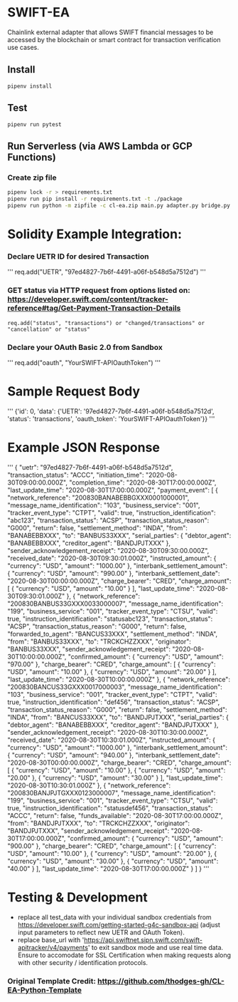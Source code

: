 # SWIFT-EA
Chainlink external adapter that allows SWIFT financial messages to be accessed by the blockchain or smart contract for transaction verification use cases.

## Install
```
pipenv install
```

## Test
```
pipenv run pytest
```

## Run Serverless (via AWS Lambda or GCP Functions)
### Create zip file

```bash
pipenv lock -r > requirements.txt
pipenv run pip install -r requirements.txt -t ./package
pipenv run python -m zipfile -c cl-ea.zip main.py adapter.py bridge.py ./package/*
```

# Solidity Example Integration:
### Declare UETR ID for desired Transaction
'''
req.add("UETR", "97ed4827-7b6f-4491-a06f-b548d5a7512d")
'''

### GET status via HTTP request from options listed on: https://developer.swift.com/content/tracker-reference#tag/Get-Payment-Transaction-Details
```
req.add("status", "transactions") or "changed/transactions" or "cancellation" or "status"
```

### Declare your OAuth Basic 2.0 from Sandbox
'''
req.add("oauth", "YourSWIFT-APIOauthToken")
'''

# Sample Request Body
'''
{'id': 0, 'data': {'UETR': '97ed4827-7b6f-4491-a06f-b548d5a7512d', 'status': 'transactions', 'oauth_token': 'YourSWIFT-APIOauthToken'}}
'''

# Example JSON Response
'''
{
  "uetr": "97ed4827-7b6f-4491-a06f-b548d5a7512d",
  "transaction_status": "ACCC",
  "initiation_time": "2020-08-30T09:00:00.000Z",
  "completion_time": "2020-08-30T17:00:00.000Z",
  "last_update_time": "2020-08-30T17:00:00.000Z",
  "payment_event": [
    {
      "network_reference": "200830BANABEBBGXXX0001000001",
      "message_name_identification": "103",
      "business_service": "001",
      "tracker_event_type": "CTPT",
      "valid": true,
      "instruction_identification": "abc123",
      "transaction_status": "ACSP",
      "transaction_status_reason": "G000",
      "return": false,
      "settlement_method": "INDA",
      "from": "BANABEBBXXX",
      "to": "BANBUS33XXX",
      "serial_parties": {
        "debtor_agent": "BANABEBBXXX",
        "creditor_agent": "BANDJPJTXXX"
      },
      "sender_acknowledgement_receipt": "2020-08-30T09:30:00.000Z",
      "received_date": "2020-08-30T09:30:01.000Z",
      "instructed_amount": {
        "currency": "USD",
        "amount": "1000.00"
      },
      "interbank_settlement_amount": {
        "currency": "USD",
        "amount": "990.00"
      },
      "interbank_settlement_date": "2020-08-30T00:00:00.000Z",
      "charge_bearer": "CRED",
      "charge_amount": [
        {
          "currency": "USD",
          "amount": "10.00"
        }
      ],
      "last_update_time": "2020-08-30T09:30:01.000Z"
    },
    {
      "network_reference": "200830BANBUS33GXXX0033000007",
      "message_name_identification": "199",
      "business_service": "001",
      "tracker_event_type": "CTSU",
      "valid": true,
      "instruction_identification": "statusabc123",
      "transaction_status": "ACSP",
      "transaction_status_reason": "G000",
      "return": false,
      "forwarded_to_agent": "BANCUS33XXX",
      "settlement_method": "INDA",
      "from": "BANBUS33XXX",
      "to": "TRCKCHZZXXX",
      "originator": "BANBUS33XXX",
      "sender_acknowledgement_receipt": "2020-08-30T10:00:00.000Z",
      "confirmed_amount": {
        "currency": "USD",
        "amount": "970.00"
      },
      "charge_bearer": "CRED",
      "charge_amount": [
        {
          "currency": "USD",
          "amount": "10.00"
        },
        {
          "currency": "USD",
          "amount": "20.00"
        }
      ],
      "last_update_time": "2020-08-30T10:00:00.000Z"
    },
    {
      "network_reference": "200830BANCUS33GXXX0017000003",
      "message_name_identification": "103",
      "business_service": "001",
      "tracker_event_type": "CTPT",
      "valid": true,
      "instruction_identification": "def456",
      "transaction_status": "ACSP",
      "transaction_status_reason": "G000",
      "return": false,
      "settlement_method": "INDA",
      "from": "BANCUS33XXX",
      "to": "BANDJPJTXXX",
      "serial_parties": {
        "debtor_agent": "BANABEBBXXX",
        "creditor_agent": "BANDJPJTXXX"
      },
      "sender_acknowledgement_receipt": "2020-08-30T10:30:00.000Z",
      "received_date": "2020-08-30T10:30:01.000Z",
      "instructed_amount": {
        "currency": "USD",
        "amount": "1000.00"
      },
      "interbank_settlement_amount": {
        "currency": "USD",
        "amount": "940.00"
      },
      "interbank_settlement_date": "2020-08-30T00:00:00.000Z",
      "charge_bearer": "CRED",
      "charge_amount": [
        {
          "currency": "USD",
          "amount": "10.00"
        },
        {
          "currency": "USD",
          "amount": "20.00"
        },
        {
          "currency": "USD",
          "amount": "30.00"
        }
      ],
      "last_update_time": "2020-08-30T10:30:01.000Z"
    },
    {
      "network_reference": "200830BANJPJTGXXX0123000007",
      "message_name_identification": "199",
      "business_service": "001",
      "tracker_event_type": "CTSU",
      "valid": true,
      "instruction_identification": "statusdef456",
      "transaction_status": "ACCC",
      "return": false,
      "funds_available": "2020-08-30T17:00:00.000Z",
      "from": "BANDJPJTXXX",
      "to": "TRCKCHZZXXX",
      "originator": "BANDJPJTXXX",
      "sender_acknowledgement_receipt": "2020-08-30T17:00:00.000Z",
      "confirmed_amount": {
        "currency": "USD",
        "amount": "900.00"
      },
      "charge_bearer": "CRED",
      "charge_amount": [
        {
          "currency": "USD",
          "amount": "10.00"
        },
        {
          "currency": "USD",
          "amount": "20.00"
        },
        {
          "currency": "USD",
          "amount": "30.00"
        },
        {
          "currency": "USD",
          "amount": "40.00"
        }
      ],
      "last_update_time": "2020-08-30T17:00:00.000Z"
    }
  ]
}
'''


# Testing & Development

* replace all test_data with your individual sandbox credentials from https://developer.swift.com/getting-started-g4c-sandbox-api (adjust input parameters to reflect new UETR and OAuth Token).
* replace base_url with 'https://api.swiftnet.sipn.swift.com/swift-apitracker/v4/payments' to exit sandbox mode and use real time data. Ensure to accomodate for SSL Certification when making requests along with other security / identification protocols.



### Original Template Credit: https://github.com/thodges-gh/CL-EA-Python-Template
